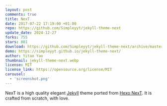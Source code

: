 ```yaml
---
layout: post
comments: true
title: NexT
date: 2017-07-22 17:19:00 +01:00
repo: https://github.com/Simpleyyt/jekyll-theme-next
update_date: 2024-12-27
forks: 755
stars: 801
download: https://github.com/Simpleyyt/jekyll-theme-next/archive/master.zip
demo: https://simpleyyt.github.io/jekyll-theme-next/
author: Yitao Yao
thumbnail: jekyll-theme-next.webp
license: MIT
license_link: https://opensource.org/license/MIT
carousel: 
  - 'screenshot.png'
---
```


NexT is a high quality elegant [Jekyll](https://jekyllrb.com) theme ported from [Hexo NexT](https://github.com/iissnan/hexo-theme-next).
It is crafted from scratch, with love.
